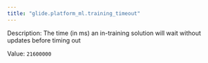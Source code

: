 ```yaml
---
title: "glide.platform_ml.training_timeout"
---
```


Description: The time (in ms) an in-training solution will wait without updates before timing out

Value: `21600000`